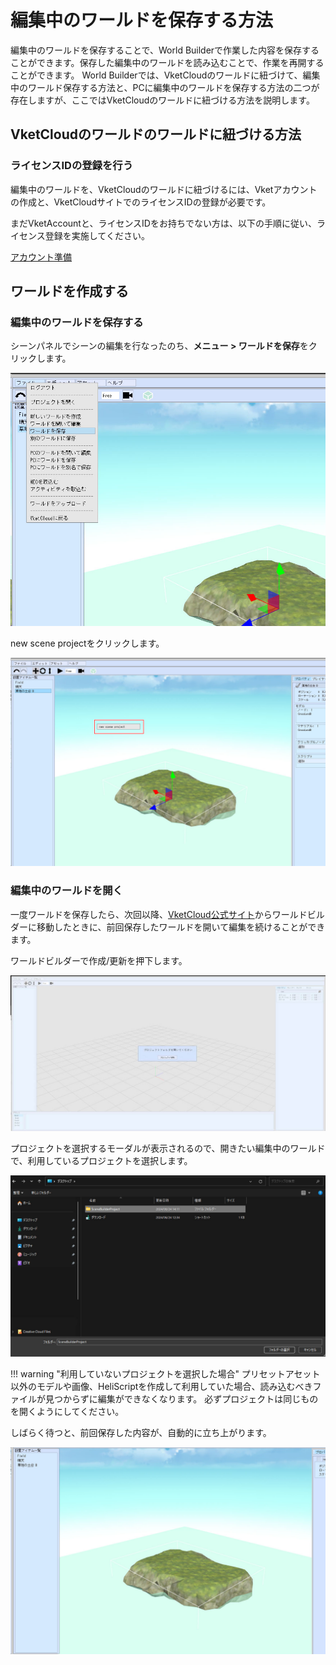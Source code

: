 # 編集中のワールドを保存する方法

編集中のワールドを保存することで、World Builderで作業した内容を保存することができます。保存した編集中のワールドを読み込むことで、作業を再開することができます。
World Builderでは、VketCloudのワールドに紐づけて、編集中のワールド保存する方法と、PCに編集中のワールドを保存する方法の二つが存在しますが、ここではVketCloudのワールドに紐づける方法を説明します。

## VketCloudのワールドのワールドに紐づける方法

### ライセンスIDの登録を行う

編集中のワールドを、VketCloudのワールドに紐づけるには、Vketアカウントの作成と、VketCloudサイトでのライセンスIDの登録が必要です。

まだVketAccountと、ライセンスIDをお持ちでない方は、以下の手順に従い、ライセンス登録を実施してください。

[アカウント準備](GettingStarted/SetupAccount.md)

## ワールドを作成する

### 編集中のワールドを保存する

シーンパネルでシーンの編集を行なったのち、**メニュー > ワールドを保存**をクリックします。

![SavingScenes_1](img/SavingScenes_1.jpg)

new scene projectをクリックします。

![SavingScenes_2](img/SavingScenes_2.jpg)


### 編集中のワールドを開く

一度ワールドを保存したら、次回以降、[VketCloud公式サイト](https://cloud.vket.com/)からワールドビルダーに移動したときに、前回保存したワールドを開いて編集を続けることができます。

ワールドビルダーで作成/更新を押下します。

![SavingScenes_3](img/SavingScenes_3.jpg)

プロジェクトを選択するモーダルが表示されるので、開きたい編集中のワールドで、利用しているプロジェクトを選択します。

![SavingScenes_5](img/SavingScenes_5.jpg)

!!! warning "利用していないプロジェクトを選択した場合"
    プリセットアセット以外のモデルや画像、HeliScriptを作成して利用していた場合、読み込むべきファイルが見つからずに編集ができなくなります。
    必ずプロジェクトは同じものを開くようにしてください。


しばらく待つと、前回保存した内容が、自動的に立ち上がります。

![SavingScenes_6](img/SavingScenes_6.jpg)